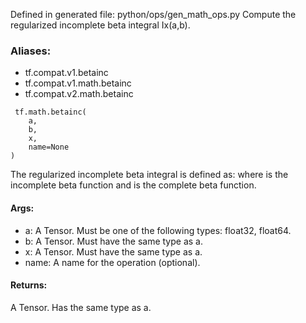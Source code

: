 Defined in generated file: python/ops/gen_math_ops.py
Compute the regularized incomplete beta integral Ix(a,b).
### Aliases:
- tf.compat.v1.betainc
- tf.compat.v1.math.betainc
- tf.compat.v2.math.betainc

```
 tf.math.betainc(
    a,
    b,
    x,
    name=None
)
```
The regularized incomplete beta integral is defined as:
where
is the incomplete beta function and
is the complete beta function.
#### Args:
- a: A Tensor. Must be one of the following types: float32, float64.
- b: A Tensor. Must have the same type as a.
- x: A Tensor. Must have the same type as a.
- name: A name for the operation (optional).
#### Returns:
A Tensor. Has the same type as a.
